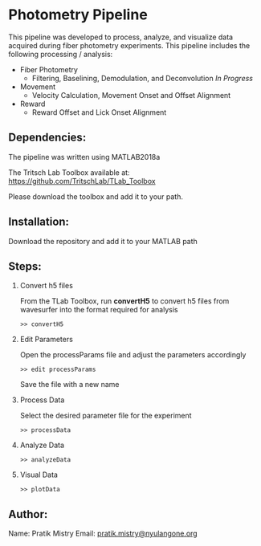 # Photometry Pipeline

This pipeline was developed to process, analyze, and visualize data acquired during fiber photometry experiments. This pipeline includes the following processing / analysis:

* Fiber Photometry
  * Filtering, Baselining, Demodulation, and Deconvolution *In Progress*
* Movement
  * Velocity Calculation, Movement Onset and Offset Alignment
* Reward
  * Reward Offset and Lick Onset Alignment


## Dependencies:

The pipeline was written using MATLAB2018a

The Tritsch Lab Toolbox available at: https://github.com/TritschLab/TLab_Toolbox

Please download the toolbox and add it to your path.

## Installation:

Download the repository and add it to your MATLAB path

## Steps:

1. Convert h5 files

      From the TLab Toolbox, run **convertH5** to convert h5 files from wavesurfer into the format required for analysis

       >> convertH5

2. Edit Parameters
      
      Open the processParams file and adjust the parameters accordingly

       >> edit processParams

      Save the file with a new name

3. Process Data

      Select the desired parameter file for the experiment

       >> processData
    
4. Analyze Data

       >> analyzeData

5. Visual Data

       >> plotData

## Author:

Name: Pratik Mistry
Email: pratik.mistry@nyulangone.org


